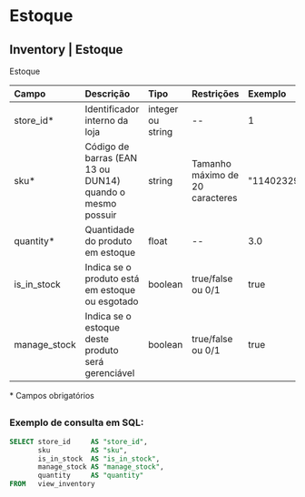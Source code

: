 # Estoque

## Inventory \| Estoque

Estoque

| Campo | Descrição | Tipo | Restrições | Exemplo |
| :--- | :--- | :--- | :--- | :--- |
| store\_id\* | Identificador interno da loja | integer ou string | -- | 1 |
| sku\* | Código de barras \(EAN 13 ou DUN14\) quando o mesmo possuir | string | Tamanho máximo de 20 caracteres | "11402329312324” |
| quantity\* | Quantidade do produto em estoque | float | -- | 3.0 |
| is\_in\_stock | Indica se o produto está em estoque ou esgotado | boolean | true/false ou 0/1 | true |
| manage\_stock | Indica se o estoque deste produto será gerenciável | boolean | true/false ou 0/1 | true |

 \* Campos obrigatórios

## 

### Exemplo de consulta em SQL:

```sql
SELECT store_id     AS "store_id", 
       sku          AS "sku", 
       is_in_stock  AS "is_in_stock", 
       manage_stock AS "manage_stock", 
       quantity     AS "quantity" 
FROM   view_inventory 
```

